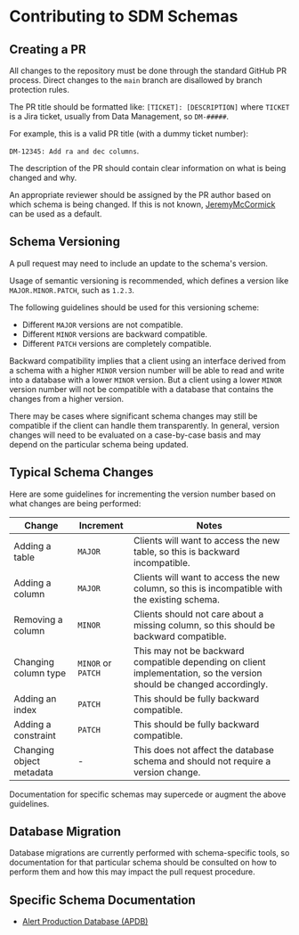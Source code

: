 Contributing to SDM Schemas
===========================

Creating a PR
-------------

All changes to the repository must be done through the standard GitHub PR process. Direct changes to the `main` branch are disallowed by branch protection rules.

The PR title should be formatted like: `[TICKET]: [DESCRIPTION]` where `TICKET` is a Jira ticket, usually from Data Management, so `DM-#####`.

For example, this is a valid PR title (with a dummy ticket number):

`DM-12345: Add ra and dec columns`.

The description of the PR should contain clear information on what is being changed and why.

An appropriate reviewer should be assigned by the PR author based on which schema is being changed. If this is not known, [JeremyMcCormick](https://github.com/JeremyMcCormick) can be used as a default.

Schema Versioning
-----------------

A pull request may need to include an update to the schema's version.

Usage of semantic versioning is recommended, which defines a version like `MAJOR.MINOR.PATCH`, such as `1.2.3`.

The following guidelines should be used for this versioning scheme:

- Different `MAJOR` versions are not compatible.
- Different `MINOR` versions are backward compatible.
- Different `PATCH` versions are completely compatible.

Backward compatibility implies that a client using an interface derived from a schema with a higher `MINOR` version number will be able to read and write into a database with a lower `MINOR` version.
But a client using a lower `MINOR` version number will not be compatible with a database that contains the changes from a higher version.

There may be cases where significant schema changes may still be compatible if the client can handle them transparently.
In general, version changes will need to be evaluated on a case-by-case basis and may depend on the particular schema being updated.

Typical Schema Changes
----------------------

Here are some guidelines for incrementing the version number based on what changes are being performed:

| Change | Increment | Notes |
|--------|-----------|-------|
| Adding a table | `MAJOR` | Clients will want to access the new table, so this is backward incompatible.
| Adding a column | `MAJOR` | Clients will want to access the new column, so this is incompatible with the existing schema.|
| Removing a column | `MINOR` | Clients should not care about a missing column, so this should be backward compatible.|
| Changing column type | `MINOR` or `PATCH` | This may not be backward compatible depending on client implementation, so the version should be changed accordingly.
| Adding an index | `PATCH` | This should be fully backward compatible.|
| Adding a constraint | `PATCH` | This should be fully backward compatible.|
| Changing object metadata | - | This does not affect the database schema and should not require a version change.|

Documentation for specific schemas may supercede or augment the above guidelines.

Database Migration
------------------

Database migrations are currently performed with schema-specific tools, so documentation for that particular schema should be consulted on how to perform them and how this may impact the pull request procedure.

Specific Schema Documentation
-----------------------------

- [Alert Production Database (APDB)](docs/APDB.md)